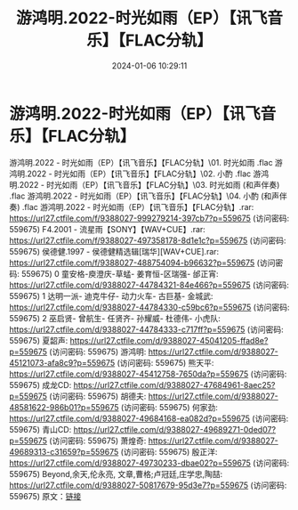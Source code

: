 ﻿---
title: 游鸿明.2022-时光如雨（EP）【讯飞音乐】【FLAC分轨】
date: 2024-01-06 10:29:11
categories: WAV车载音乐、镜像
tags: 华语中文
---
# 游鸿明.2022-时光如雨（EP）【讯飞音乐】【FLAC分轨】

游鸿明.2022 - 时光如雨（EP）【讯飞音乐】【FLAC分轨】\01.
时光如雨 .flac
游鸿明.2022 - 时光如雨（EP）【讯飞音乐】【FLAC分轨】\02. 小酌 .flac
游鸿明.2022 - 时光如雨（EP）【讯飞音乐】【FLAC分轨】\03. 时光如雨 (和声伴奏) .flac
游鸿明.2022 - 时光如雨（EP）【讯飞音乐】【FLAC分轨】\04. 小酌 (和声伴奏) .flac
游鸿明.2022 - 时光如雨（EP）【讯飞音乐】【FLAC分轨】.rar: https://url27.ctfile.com/f/9388027-999279214-397cb7?p=559675
(访问密码: 559675)
F4.2001 - 流星雨【SONY】【WAV+CUE】.rar: https://url27.ctfile.com/f/9388027-497358178-8d1e1c?p=559675
(访问密码: 559675)
侯德健.1997 - 侯德健精选辑[瑞华][WAV+CUE].rar: https://url27.ctfile.com/f/9388027-488754094-b96632?p=559675
(访问密码: 559675)
0 童安格-庾澄庆-草蜢- 姜育恒-区瑞强- 邰正宵: https://url27.ctfile.com/d/9388027-44784321-84e466?p=559675
(访问密码: 559675)
1 达明一派- 迪克牛仔- 动力火车- 古巨基- 金城武: https://url27.ctfile.com/d/9388027-44784330-c59bc6?p=559675
(访问密码: 559675)
2 巫启贤- 曾航生- 任贤齐- 孙耀威- 杜德伟- 小虎队: https://url27.ctfile.com/d/9388027-44784333-c717ff?p=559675
(访问密码: 559675)
夏韶声: https://url27.ctfile.com/d/9388027-45041205-ffad8e?p=559675
(访问密码: 559675)
游鸿明: https://url27.ctfile.com/d/9388027-45121073-afa8c9?p=559675
(访问密码: 559675)
熊天平: https://url27.ctfile.com/d/9388027-45412758-7650da?p=559675
(访问密码: 559675)
成龙CD: https://url27.ctfile.com/d/9388027-47684961-8aec25?p=559675
(访问密码: 559675)
胡德夫: https://url27.ctfile.com/d/9388027-48581622-986b01?p=559675
(访问密码: 559675)
何家劲: https://url27.ctfile.com/d/9388027-49684168-ea082d?p=559675
(访问密码: 559675)
青山CD: https://url27.ctfile.com/d/9388027-49689271-0ded07?p=559675
(访问密码: 559675)
萧煌奇: https://url27.ctfile.com/d/9388027-49689313-c31659?p=559675
(访问密码: 559675)
殷正洋: https://url27.ctfile.com/d/9388027-49730233-dbae02?p=559675
(访问密码: 559675)
Beyond,余天,伦永亮, 文章,曹格;卢冠廷,庄学忠,陶喆: https://url27.ctfile.com/d/9388027-50817679-95d3e7?p=559675
(访问密码: 559675)
原文：[链接](https://blog.sina.com.cn/s/blog_1647c7e760103143p.html)